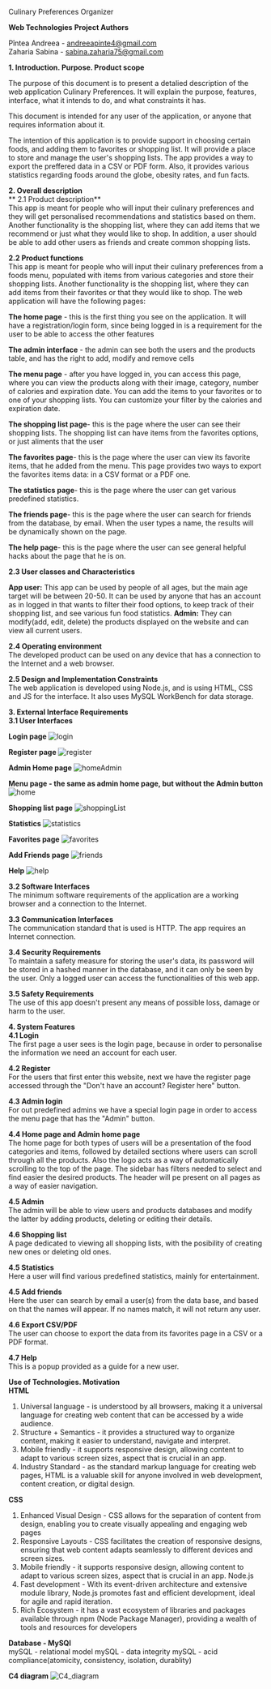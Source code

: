 Culinary Preferences Organizer <br>

**Web Technologies**
**Project Authors**


Pîntea Andreea - andreeapinte4@gmail.com <br>
Zaharia Sabina - sabina.zaharia75@gmail.com

**1. Introduction. Purpose. Product scope**<br>

The purpose of this document is to present a detalied description of the web application Culinary Preferences. It will explain the purpose, features, interface, what it intends to do, and what constraints it has.

This document is intended for any user of the application, or anyone that requires information about it.

The intention of this application is to provide support in choosing certain foods, and adding them to favorites or shopping list. It will provide a place to store and manage the user's shopping lists. The app provides a way to export the preffered data in a CSV or PDF form. Also, it provides various statistics regarding foods around the globe, obesity rates, and fun facts.


**2. Overall description**<br>
   ** 2.1 Product description** <br>
This app is meant for people who will input their culinary preferences and they will get personalised recommendations and statistics based on them.
Another functionality is the shopping list, where they can add items that we recommend or just what they would like to shop.
In addition, a user should be able to add other users as friends and create common shopping lists.


**2.2 Product functions**<br>
This app is meant for people who will input their culinary preferences from a foods menu, populated with items from various categories and store their shopping lists.
Another functionality is the shopping list, where they can add items from their favorites or that they would like to shop.
The web application will have the following pages:

**The home page** - this is the first thing you see on the application. It will have a registration/login form, since being logged in is a requirement for the user to be able to access the other features

**The admin interface** - the admin can see both the users and the products table, and has the right to add, modify and remove cells

**The menu page** - after you have logged in, you can access this page, where you can view the products along with their image, category, number of calories and expiration date. You can add the items to your favorites or to one of your shopping lists. You can customize your filter by the calories and expiration date.

**The shopping list page**- this is the page where the user can see their shopping lists. The shopping list can have items from the favorites options, or just aliments that the user

**The favorites page**- this is the page where the user can view its favorite items, that he added from the menu. This page provides two ways to export the favorites items data: in a CSV format or a PDF one.

**The statistics page**- this is the page where the user can get various predefined statistics.

**The friends page**- this is the page where the user can search for friends from the database, by email. When the user types a name, the results will be dynamically shown on the page.

**The help page**- this is the page where the user can see general helpful hacks about the page that he is on.

**2.3 User classes and Characteristics** <br>

**App user:** This app can be used by people of all ages, but the main age target will be between 20-50. It can be used by anyone that has an account as in logged in that wants to filter their food options, to keep track of their shopping list, and see various fun food statistics.
**Admin:** They can modify(add, edit, delete) the products displayed on the website and can view all current users.

**2.4 Operating environment** <br>
The developed product can be used on any device that has a connection to the Internet and a web browser.

**2.5 Design and Implementation Constraints** <br>
The web application is developed using Node.js, and is using HTML, CSS and JS for the interface. It also uses MySQL WorkBench for data storage.

**3. External Interface Requirements <br>
3.1 User Interfaces** <br>

**Login page** 
![login](https://github.com/pandreea14/TW-PinteaAndreea-ZahariaSabina-2E2/assets/119395357/6b9e65d5-2ca8-4fb9-83d7-8e6e92a9aaf8)

**Register page**
![register](https://github.com/pandreea14/TW-PinteaAndreea-ZahariaSabina-2E2/assets/119395357/069be7a8-713f-4999-9276-c8d9a7b633fa)


**Admin Home page**
![homeAdmin](https://github.com/pandreea14/TW-PinteaAndreea-ZahariaSabina-2E2/assets/119395357/a66b6503-34a9-44ef-b071-b6d0f4aaca6b)



**Menu page - the same as admin home page, but without the Admin button**
![home](https://github.com/pandreea14/TW-PinteaAndreea-ZahariaSabina-2E2/assets/119395357/eea9b7c1-370c-4c37-9e0d-f6e4cb4ef292)


**Shopping list page**
![shoppingList](https://github.com/pandreea14/TW-PinteaAndreea-ZahariaSabina-2E2/assets/119395357/b59f6115-f1a6-4f90-bc11-a405480f0718)


**Statistics**
![statistics](https://github.com/pandreea14/TW-PinteaAndreea-ZahariaSabina-2E2/assets/119395357/3006996b-9118-4a24-8e4a-bc2457fca10b)


**Favorites page**
![favorites](https://github.com/pandreea14/TW-PinteaAndreea-ZahariaSabina-2E2/assets/119395357/57fcc61c-3c1f-4a06-9c17-6b37bbfbc377)

**Add Friends page**
![friends](https://github.com/pandreea14/TW-PinteaAndreea-ZahariaSabina-2E2/assets/119395357/883a0df1-4e44-4b75-9f9e-af42090cca00)

**Help**
![help](https://github.com/pandreea14/TW-PinteaAndreea-ZahariaSabina-2E2/assets/119395357/e3fe563e-3190-4100-a85a-2f4a150a8493)


**3.2 Software Interfaces** <br>
The minimum software requirements of the application are a working browser and a connection to the Internet.

**3.3 Communication Interfaces** <br>
The communication standard that is used is HTTP. The app requires an Internet connection.

**3.4 Security Requirements** <br>
To maintain a safety measure for storing the user's data, its password will be stored in a hashed manner in the database, and it can only be seen by the user. Only a logged user can access the functionalities of this web app.

**3.5 Safety Requirements** <br>
The use of this app doesn't present any means of possible loss, damage or harm to the user.

**4. System Features <br>
4.1 Login** <br>
The first page a user sees is the login page, because in order to personalise the information we need an account for each user.

**4.2 Register** <br>
For the users that first enter this website, next we have the register page accessed through the "Don't have an account? Register here" button.

**4.3 Admin login** <br>
For out predefined admins we have a special login page in order to access the menu page that has the "Admin" button.

**4.4 Home page and Admin home page** <br>
The home page for both types of users will be a presentation of the food categories and items, followed by detailed sections where users can scroll through all the products. Also the logo acts as a way of automatically scrolling to the top of the page. The sidebar has filters needed to select and find easier the desired products. The header will pe present on all pages as a way of easier navigation.

**4.5 Admin** <br>
The admin will be able to view users and products databases and modify the latter by adding products, deleting or editing their details.

**4.6 Shopping list** <br>
A page dedicated to viewing all shopping lists, with the posibility of creating new ones or deleting old ones.

**4.5 Statistics** <br>
Here a user will find various predefined statistics, mainly for entertainment.

**4.5 Add friends** <br>
Here the user can search by email a user(s) from the data base, and based on that the names will appear. If no names match, it will not return any user.

**4.6 Export CSV/PDF** <br>
The user can choose to export the data from its favorites page in a CSV or a PDF format.

**4.7 Help** <br>
This is a popup provided as a guide for a new user.

**Use of Technologies. Motivation <br>
HTML** <br>
1. Universal language - is understood by all browsers, making it a universal language for creating web content that can be accessed by a wide audience.
2. Structure + Semantics - it provides a structured way to organize content, making it easier to understand, navigate and interpret.
3. Mobile friendly - it supports responsive design, allowing content to adapt to various screen sizes, aspect that is crucial in an app.
4. Industry Standard - as the standard markup language for creating web pages, HTML is a valuable skill for anyone involved in web development, content creation, or digital design.
   
**CSS** <br>
1. Enhanced Visual Design - CSS allows for the separation of content from design, enabling you to create visually appealing and engaging web pages
2. Responsive Layouts - CSS facilitates the creation of responsive designs, ensuring that web content adapts seamlessly to different devices and screen sizes.
3. Mobile friendly - it supports responsive design, allowing content to adapt to various screen sizes, aspect that is crucial in an app.
Node.js
1. Fast development - With its event-driven architecture and extensive module library, Node.js promotes fast and efficient development, ideal for agile and rapid iteration.
2. Rich Ecosystem - it has a vast ecosystem of libraries and packages available through npm (Node Package Manager), providing a wealth of tools and resources for developers

**Database - MySQl** <br>
mySQL - relational model
mySQL - data integrity
mySQL - acid compliance(atomicity, consistency, isolation, durablity)

**C4 diagram**
![C4_diagram](https://github.com/pandreea14/TW-PinteaAndreea-ZahariaSabina-2E2/assets/119395357/49042627-9286-4dea-8dae-f5ddec1fab08)

